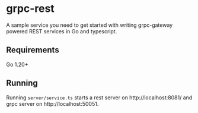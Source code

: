 # grpc-rest

A sample service you need to get started with writing grpc-gateway powered
REST services in Go and typescript.

## Requirements

Go 1.20+

## Running

Running `server/service.ts` starts a rest server on http://localhost:8081/ and grpc server on http://localhost:50051.